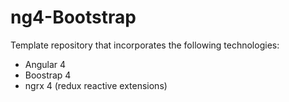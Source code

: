 # ng4-Bootstrap
Template repository that incorporates the following technologies:
* Angular 4
* Boostrap 4
* ngrx 4 (redux reactive extensions)